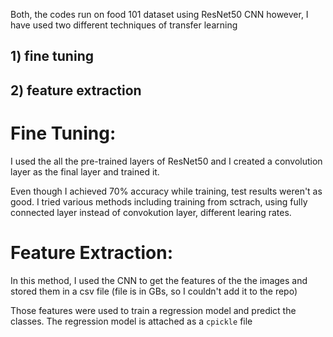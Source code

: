 Both, the codes run on food 101 dataset using ResNet50 CNN however, I have used two different techniques of transfer learning

## 1) fine tuning

## 2) feature extraction

# Fine Tuning:

I used the all the pre-trained layers of ResNet50 and I created a convolution layer as the final layer and trained it. 

Even though I achieved 70% accuracy while training, test results weren't as good. I tried various methods including training from sctrach, using fully connected layer instead of convokution layer, different learing rates.

# Feature Extraction:

In this method, I used the CNN to get the features of the the images and stored them in a csv file (file is in GBs, so I couldn't add it to the repo)

Those features were used to train a regression model and predict the classes. The regression model is attached as a `cpickle` file


